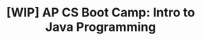 ---
layout: course_detail
title: "[WIP] AP CS Boot Camp: Intro to Java Programming"
topIntroText: "Java programming basic training camp is specially designed for high school students with zero programming foundation or who have never been exposed to Java programming. The goal is to help students develop solid programming basic skills for high school AP CS courses and exams. It is also for higher stages Project development, fully prepared to participate in science competitions."
bgImageUrl: "img/updated/L5/apcs-bg.png"
aboutLevel: "L5 Advanced Programming"
aboutCategoryTitle: "Course Category"
aboutCategory: "AP CS Prep Courses"
aboutGradeLevelTitle: "Grade Level"
aboutGradeLevel: "9 - 12"
aboutSkillLevelTitle: "Skill Level"
aboutSkillLevel: ""
aboutRatioTitle: "Student to Instructor Ratio"
aboutRatio: "4 : 1"
aboutText: "Introduction to Java programming and AP course preparation."
priceschedule:
  monthlyPrice: ""
  classPrice: ""
  classPerMonth: ""
  scheduleDescription: "A general schedule description detailing available booking hours for the specific course will be placed here. This is currently filler text, please ignore."
promotion1: 
  enabled: "true"
  title: ""
  text: ""
  imageUrl: "img/updated/L5/apcs-bg.png"
promotion2: 
  enabled: "false"
  title: ""
  text: ""
  imageUrl: "img/updated/"
promotion3: 
  enabled: "false"
  title: ""
  text: ""
  imageUrl: "img/updated/"
promotion4: 
  enabled: "false"
  title: ""
  text: ""
  imageUrl: "img/updated/"
promotion5: 
  enabled: "false"
  title: ""
  text: ""
  imageUrl: "img/updated/"
curriculum: 
  enabled: "false"
goals: 
- text: ""
highlights: 
- text: "Making programming fun is our top priority when designing all our course content."
- text: "Gain real experiences relating to the industry and participate in research/development."
- text: "Get your question answered in class and participate in healthy competitions with your classmates."
- text: "Learn by doing is the key for all Computer Science studies. All the assignments and projects are design for the goals of the course."
- text: "We focus on pushing our students' imagination and creativity while they learn how to program."
- text: "Programming is just the first step. Building projects and attending science fairs/seminars will help students get into top unversities and jobs."
---